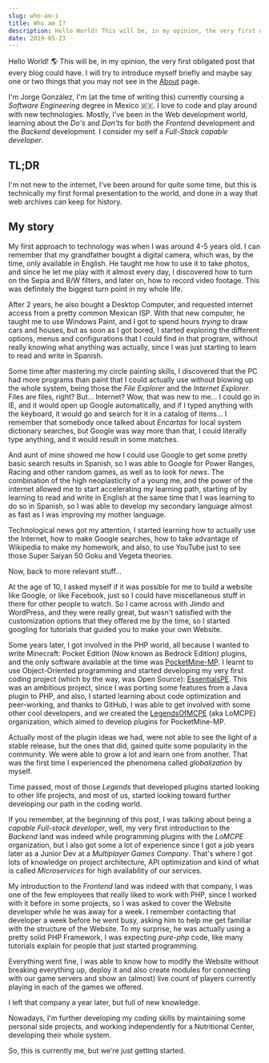 ```yaml
---
slug: who-am-i
title: Who am I?
description: Hello World! This will be, in my opinion, the very first obligated post that every blog could have...
date: 2019-05-23
---
```


Hello World! 🌎 This will be, in my opinion, the very first
obligated post that every blog could have. I will try to introduce myself
briefly and maybe say one or two things that you may not see in the
[About](/about/) page.

I'm Jorge González, I'm (at the time of writing this) currently coursing a
_Software Engineering_ degree in Mexico 🇲🇽. I love to code and play around
with new technologies. Mostly, I've been in the Web development world, learning
about the _Do's_ and _Don'ts_ for both the _Frontend_ development and the
_Backend_ development. I consider my self a _Full-Stack capable developer_.

## TL;DR

I'm not new to the internet, I've been around for quite some time, but this is
technically my first formal presentation to the world, and done in a way that
web archives can keep for history.

## My story

My first approach to technology was when I was around 4-5 years old. I can
remember that my grandfather bought a digital camera, which was, by the time,
only available in English. He taught me how to use it to take photos, and since
he let me play with it almost every day, I discovered how to turn on the Sepia
and B/W filters, and later on, how to record video footage. This was definitely
the biggest turn point in my whole life.

After 2 years, he also bought a Desktop Computer, and requested internet access
from a pretty common Mexican ISP. With that new computer, he taught me to use
Windows Paint, and I got to spend hours _trying_ to draw cars and houses, but as
soon as I got bored, I started exploring the different options, menus and
configurations that I could find in that program, without really knowing what
anything was actually, since I was just starting to learn to read and write in
Spanish.

Some time after mastering my circle painting skills, I discovered that the PC
had more programs than paint that I could actually use without blowing up the
whole system, being those the _File Explorer_ and the _Internet Explorer_. Files
are files, right? But... Internet? Wow, that was new to me... I could go in IE,
and it would open up Google automatically, and if I typed anything with the
keyboard, it would go and search for it in a catalog of items... I remember that
somebody once talked about _Encartas_ for local system dictionary searches, but
Google was way more than that, I could literally type anything, and it would
result in some matches.

And aunt of mine showed me how I could use Google to get some pretty basic
search results in Spanish, so I was able to Google for Power Ranges, Racing and
other random games, as well as to look for _news_. The combination of the high
neoplasticity of a young me, and the power of the internet allowed me to start
accelerating my learning path, starting of by learning to read and write in
English at the same time that I was learning to do so in Spanish, so I was able
to develop my secondary language almost as fast as I was improving my mother
language.

Technological news got my attention, I started learning how to actually use the
Internet, how to make Google searches, how to take advantage of Wikipedia to
make my homework, and also, to use YouTube just to see those Super Saiyan 50
Goku and Vegeta theories.

Now, back to more relevant stuff...

At the age of 10, I asked myself if it was possible for me to build a website
like Google, or like Facebook, just so I could have miscellaneous stuff in there
for other people to watch. So I came across with Jimdo and WordPress, and they
were really great, but wasn't satisfied with the customization options that they
offered me by the time, so I started googling for tutorials that guided you to
make your own Website.

Some years later, I got involved in the PHP world, all because I wanted to write
Minecraft: Pocket Edition (Now known as Bedrock Edition) plugins, and the only
software available at the time was
[PocketMine-MP](https://github.com/PocketMine/PocketMine-MP). I learnt to use
Object-Oriented programming and started developing my very first coding project
(which by the way, was Open Source):
[EssentialsPE](https://github.com/LegendOfMCPE/EssentialsPE). This was an
ambitious project, since I was porting some features from a Java plugin to PHP,
and also, I started learning about code optimization and peer-working, and
thanks to GitHub, I was able to get involved with some other cool developers,
and we created the [LegendsOfMCPE](https://github.com/LegendOfMCPE) (aka LoMCPE)
organization, which aimed to develop plugins for PocketMine-MP.

Actually most of the plugin ideas we had, were not able to see the light of a
stable release, but the ones that did, gained quite some popularity in the
community. We were able to grow a lot and learn one from another. That was the
first time I experienced the phenomena called _globalization_ by myself.

Time passed, most of those _Legends_ that developed plugins started looking to
other life projects, and most of us, started looking toward further developing
our path in the coding world.

If you remember, at the beginning of this post, I was talking about being a
_capable Full-stack developer_, well, my very first introduction to the
_Backend_ land was indeed while programming plugins with the _LoMCPE_
organization, but I also got some a lot of experience since I got a job years
later as a Junior Dev at a _Multiplayer Games Company_. That's where I got lots
of knowledge on project architecture, API optimization and kind of what is
called _Microservices_ for high availability of our services.

My introduction to the _Frontend_ land was indeed with that company, I was one
of the few employees that really liked to work with PHP, since I worked with it
before in some projects, so I was asked to cover the Website developer while he
was away for a week. I remember contacting that developer a week before he went
busy, asking him to help me get familiar with the structure of the Website. To
my surprise, he was actually using a pretty solid PHP Framework, I was expecting
_pure-php_ code, like many tutorials explain for people that just started
programming.

Everything went fine, I was able to know how to modify the Website without
breaking everything up, deploy it and also create modules for connecting with
our game servers and show an (almost) live count of players currently playing in
each of the games we offered.

I left that company a year later, but full of new knowledge.

Nowadays, I'm further developing my coding skills by maintaining some personal
side projects, and working independently for a Nutritional Center, developing
their whole system.

So, this is currently me, but we're just getting started.
